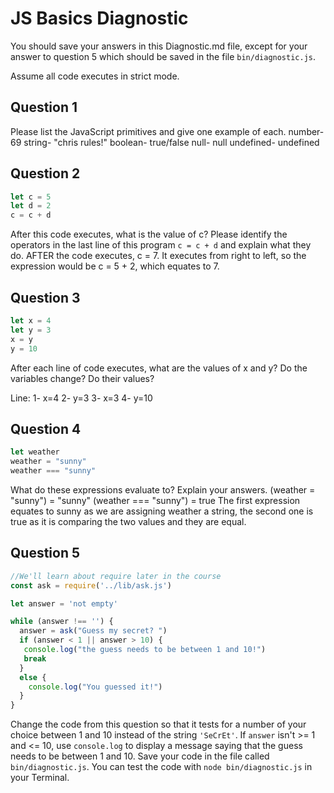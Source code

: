 # JS Basics Diagnostic

You should save your answers in this Diagnostic.md file, except for your answer to
question 5 which should be saved in the file `bin/diagnostic.js`.

Assume all code executes in strict mode.

## Question 1

Please list the JavaScript primitives and give one example of each.
number- 69
string- "chris rules!"
boolean- true/false
null- null
undefined- undefined
## Question 2

```js
let c = 5
let d = 2
c = c + d

```

After this code executes, what is the value of c?  Please identify the operators in the last line of this program `c = c + d` and explain what they do.
AFTER the code executes, c = 7. It executes from right to left, so the
expression would be c = 5 + 2, which equates to 7.

## Question 3

```js
let x = 4
let y = 3
x = y
y = 10
```

After each line of code executes, what are the values of x and y?  Do the variables change?  Do their values?

<!-- solution below -->
Line:
1- x=4
2- y=3
3- x=3
4- y=10

## Question 4

```js
let weather
weather = "sunny"
weather === "sunny"
```

What do these expressions evaluate to?  Explain your answers.
(weather = "sunny") = "sunny"
(weather === "sunny") = true
The first expression equates to sunny as we are assigning weather a string,
the second one is true as it is comparing the two values and they are equal.

## Question 5

```js
//We'll learn about require later in the course
const ask = require('../lib/ask.js')

let answer = 'not empty'

while (answer !== '') {
  answer = ask("Guess my secret? ")
  if (answer < 1 || answer > 10) {
   console.log("the guess needs to be between 1 and 10!")
   break
  }
  else {
    console.log("You guessed it!")
  }
}
```

Change the code from this question so that it tests for a number of your choice
between 1 and 10 instead of the string `'SeCrEt'`.  If `answer` isn't >= 1 and
<= 10, use `console.log` to display a message saying that the guess needs to
be between 1 and 10.  Save your code in the file called `bin/diagnostic.js`.
You can test the code with `node bin/diagnostic.js` in your Terminal.
